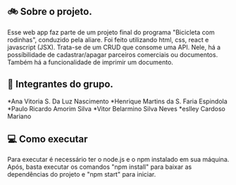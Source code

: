 ## 🚲 Sobre o projeto.

Esse web app faz parte de um projeto final do programa "Bicicleta com rodinhas",
conduzido pela aliare. Foi feito utilizando html, css, react e javascript (JSX).
Trata-se de um CRUD que consome uma API. Nele, há a possíbilidade de
cadastrar/apagar parceiros comerciais ou documentos. Também há a funcionalidade
de imprimir um documento.

## 👥 Integrantes do grupo.

*Ana Vitoria S. Da Luz Nascimento *Henrique Martins da S. Faria Espindola *Paulo
Ricardo Amorim Silva *Vitor Belarmino Silva Neves \*eslley Cardoso Mariano

## 💻 Como executar

Para executar é necessário ter o node.js e o npm instalado em sua máquina. Após,
basta executar os comandos "npm install" para baixar as dependências do projeto
e "npm start" para iniciar.
